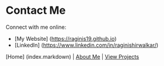 # Contact Me

Connect with me online:
- [My Website] (https://raginis19.github.io)
- [LinkedIn] (https://www.linkedin.com/in/raginishirwalkar/)

[Home] (index.markdown) | [About Me](about.markdown) | [View Projects](projects.markdown)